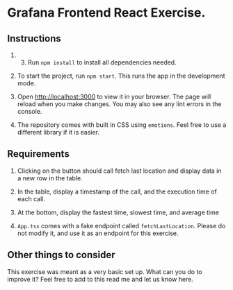# Grafana Frontend React Exercise. 

## Instructions
1. 3. Run `npm install` to install all dependencies needed.

2. To start the project, run `npm start`. This runs the app in the development mode.

3. Open [http://localhost:3000](http://localhost:3000) to view it in your browser. The page will reload when you make changes. You may also see any lint errors in the console.

4. The repository comes with built in CSS using `emotions`. Feel free to use a different library if it is easier.

## Requirements

1. Clicking on the button should call fetch last location and display data in a new row in the table.
2. In the table, display a timestamp of the call, and the execution time of each call.
3. At the bottom, display the fastest time, slowest time, and average time

2. `App.tsx` comes with a fake endpoint called `fetchLastLocation`. Please do not modify it, and use it as an endpoint for this exercise. 

## Other things to consider
This exercise was meant as a very basic set up. What can you do to improve it? Feel free to add to this read me and let us know here. 